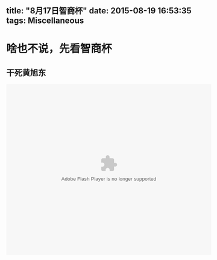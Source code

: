 title: "8月17日智商杯"
date: 2015-08-19 16:53:35
tags: Miscellaneous
---

# 啥也不说，先看智商杯

## 干死黄旭东




<embed height="452" width="544" quality="high" allowfullscreen="true" type="application/x-shockwave-flash" src="http://share.acg.tv/flash.swf" flashvars="aid=2763151&page=1" pluginspage="http://www.adobe.com/shockwave/download/download.cgi?P1_Prod_Version=ShockwaveFlash"></embed>